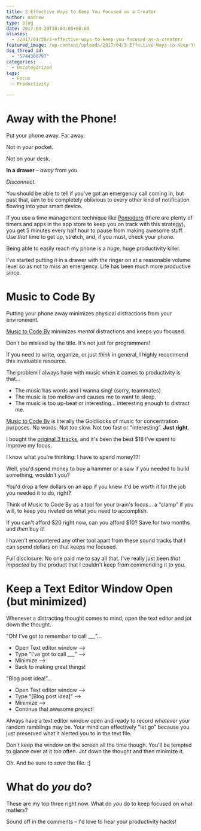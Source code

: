 ```yaml
---
title: 3 Effective Ways to Keep You Focused as a Creator
author: Andrew
type: blog
date: 2017-04-20T18:04:08+00:00
aliases:
  - /2017/04/20/3-effective-ways-to-keep-you-focused-as-a-creator/
featured_image: /wp-content/uploads/2017/04/3-Effective-Ways-to-Keep-You-Focused-as-a-Creator.jpg
dsq_thread_id:
  - "5744300797"
categories:
  - Uncategorized
tags:
  - Focus
  - Productivity

---
```

# Away with the Phone!

Put your phone away. Far away.

Not in your pocket.

Not on your desk.

**In a drawer** – _away_ from you.

_Disconnect_.

You should be able to tell if you've got an emergency call coming in, but past that, aim to be completely oblivious to every other kind of notification flowing into your smart device.

If you use a time management technique like [Pomodoro][1] (there are plenty of timers and apps in the app store to keep you on track with this strategy), you get 5 minutes every half hour to pause from making awesome stuff. Use _that_ time to get up, stretch, and, if you must, check your phone.

Being able to easily reach my phone is a _huge_, huge productivity killer.

I've started putting it in a drawer with the ringer on at a reasonable volume level so as not to miss an emergency. Life has been much more productive since.

# Music to Code By

Putting your phone away minimizes physical distractions from your environment.

[Music to Code By][2] minimizes _mental_ distractions and keeps you focused.

Don't be mislead by the title. It's not just for programmers!

If you need to write, organize, or just _think_ in general, I highly recommend this invaluable resource.

The problem I always have with music when it comes to productivity is that&#8230;

  * The music has words and I wanna sing! (sorry, teammates)
  * The music is too mellow and causes me to want to sleep.
  * The music is too up-beat or interesting&#8230; interesting enough to distract me.

[Music to Code By][2] is literally the Goldilocks of music for concentration purposes. No words. Not too slow. Not too fast or "interesting&#8221;. **Just right**.

I bought the [original 3 tracks][3], and it's been the best $18 I've spent to improve my focus.

I know what you're thinking: I have to spend money??!

Well, you'd spend money to buy a hammer or a saw if you needed to build something, wouldn't you?

You'd drop a few dollars on an app if you knew it'd be worth it for the job you needed it to do, right?

Think of Music to Code By as a tool for your brain's focus&#8230; a "clamp&#8221; if you will, to keep you riveted on what you need to accomplish.

If you can't afford $20 right now, can you afford $10? Save for two months and _then_ buy it!

I haven't encountered any other tool apart from these sound tracks that I can spend dollars on that keeps me focused.

Full disclosure: No one paid me to say all that. I've really just been _that impacted_ by the product that I couldn't keep from commending it to you.

# Keep a Text Editor Window Open (but minimized)

Whenever a distracting thought comes to mind, open the text editor and jot down the thought.

"Oh! I've got to remember to call \___&#8221;&#8230;

  * Open Text editor window –> 
  * Type "I've got to call \___&#8221; –> 
  * Minimize –> 
  * Back to making great things!

"Blog post idea!&#8221;&#8230;

  * Open Text editor window –> 
  * Type "[Blog post idea]&#8221; –> 
  * Minimize –> 
  * Continue that awesome project!

Always have a text editor window open and ready to record _whatever_ your random ramblings may be. Your mind can effectively "let go&#8221; because you just preserved what it alerted you to in the text file.

Don't keep the window on the screen all the time though. You'll be tempted to glance over at it too often. Jot down the thought and then minimize it.

Oh. And be sure to _save_ the file. :]

# What do _you_ do?

These are my top three right now. What do _you_ do to keep focused on what matters?

Sound off in the comments – I'd love to hear your productivity hacks!

 [1]: https://en.wikipedia.org/wiki/Pomodoro_Technique
 [2]: http://mtcb.pwop.com/
 [3]: https://secure.pwop.com/music-to-code-by-download-only